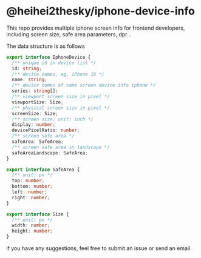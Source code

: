 # @heihei2thesky/iphone-device-info

This repo provides multiple iphone screen info for frontend developers, including screen size, safe area parameters, dpr... 

The data structure is as follows

```typescript
export interface IphoneDevice {
  /** unique id in device list */
  id: string;
  /** device names, eg. iPhone 16 */
  name: string;
  /** device names of same screen device info iphone */
  series: string[];
  /** viewport screen size in pixel */
  viewportSize: Size;
  /** physical screen size in pixel */
  screenSize: Size;
  /** screen size, unit: inch */
  display: number;
  devicePixelRatio: number;
  /** screen safe area */
  safeArea: SafeArea;
  /** screen safe area in landscape */
  safeAreaLandscape: SafeArea;
}

export interface SafeArea {
  /** unit: px */
  top: number;
  bottom: number;
  left: number;
  right: number;
}

export interface Size {
  /** unit: px */
  width: number;
  height: number;
}
```

if you have any suggestions, feel free to submit an issue or send an email.
